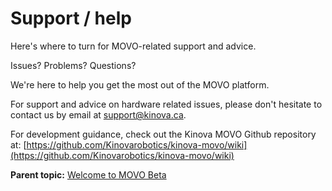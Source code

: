 # Support / help

Here's where to turn for MOVO-related support and advice.

Issues? Problems? Questions?

We're here to help you get the most out of the MOVO platform.

For support and advice on hardware related issues, please don't hesitate to contact us by email at support@kinova.ca.

For development guidance, check out the Kinova MOVO Github repository at: [https://github.com/Kinovarobotics/kinova-movo/wiki](https://github.com/Kinovarobotics/kinova-movo/wiki)

**Parent topic:** [Welcome to MOVO Beta](../Concepts/c_welcome_to_movo_beta.md)

